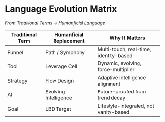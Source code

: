 # Language Evolution Matrix  
*From Traditional Terms → Humanficial Language*

| Traditional Term | Humanficial Replacement | Why It Matters |
|------------------|--------------------------|----------------|
| Funnel | Path / Symphony | Multi-touch, real-time, identity-based |
| Tool | Leverage Cell | Dynamic, evolving, force-multiplier |
| Strategy | Flow Design | Adaptive intelligence alignment |
| AI | Evolving Intelligence | Future-proofed from trend decay |
| Goal | LBD Target | Lifestyle-integrated, not vanity-based |
